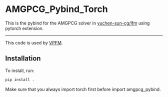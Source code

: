 # AMGPCG_Pybind_Torch

This is the pybind for the AMGPCG solver in [yuchen-sun-cg/lfm](https://github.com/yuchen-sun-cg/lfm) using pytorch extension.

---

This code is used by [VPFM](https://github.com/pfm-gatech/VPFM).

## Installation

To install, run:

```bash
pip install .
```

Make sure that you always import torch first before import amgpcg_pybind.
